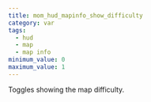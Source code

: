 ```yaml
---
title: mom_hud_mapinfo_show_difficulty
category: var
tags:
  - hud
  - map
  - map info
minimum_value: 0
maximum_value: 1
---
```


Toggles showing the map difficulty.